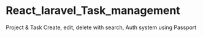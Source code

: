# React_laravel_Task_management
Project &amp; Task Create, edit, delete with search, Auth system using Passport
